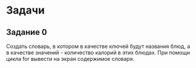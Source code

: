 # Задачи

## Задание 0 
Создать словарь, в котором в качестве ключей будут
названия блюд, а в качестве значений - количество 
калорий в этих блюдах. При помощи цикла for вывести 
на экран содержимое словаря.